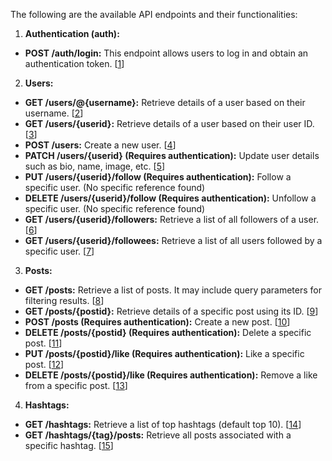 The following are the available API endpoints and their functionalities:

1. **Authentication (auth):**
- **POST /auth/login:** This endpoint allows users to log in and obtain an authentication token. [[1](https://example.com/auth/login)]

2. **Users:**
- **GET /users/@{username}:** Retrieve details of a user based on their username. [[2](https://example.com/users/@{username})]
- **GET /users/{userid}:** Retrieve details of a user based on their user ID. [[3](https://example.com/users/{userid})]
- **POST /users:** Create a new user. [[4](https://example.com/users)]
- **PATCH /users/{userid} (Requires authentication):** Update user details such as bio, name, image, etc. [[5](https://example.com/users/{userid})]
- **PUT /users/{userid}/follow (Requires authentication):** Follow a specific user. (No specific reference found)
- **DELETE /users/{userid}/follow (Requires authentication):** Unfollow a specific user. (No specific reference found)
- **GET /users/{userid}/followers:** Retrieve a list of all followers of a user. [[6](https://example.com/users/{userid}/followers)]
- **GET /users/{userid}/followees:** Retrieve a list of all users followed by a specific user. [[7](https://example.com/users/{userid}/followees)]

3. **Posts:**
- **GET /posts:** Retrieve a list of posts. It may include query parameters for filtering results. [[8](https://example.com/posts)]
- **GET /posts/{postid}:** Retrieve details of a specific post using its ID. [[9](https://example.com/posts/{postid})]
- **POST /posts (Requires authentication):** Create a new post. [[10](https://example.com/posts)]
- **DELETE /posts/{postid} (Requires authentication):** Delete a specific post. [[11](https://example.com/posts/{postid})]
- **PUT /posts/{postid}/like (Requires authentication):** Like a specific post. [[12](https://example.com/posts/{postid}/like)]
- **DELETE /posts/{postid}/like (Requires authentication):** Remove a like from a specific post. [[13](https://example.com/posts/{postid}/like)]

4. **Hashtags:**
- **GET /hashtags:** Retrieve a list of top hashtags (default top 10). [[14](https://example.com/hashtags)]
- **GET /hashtags/{tag}/posts:** Retrieve all posts associated with a specific hashtag. [[15](https://example.com/hashtags/{tag}/posts)]
